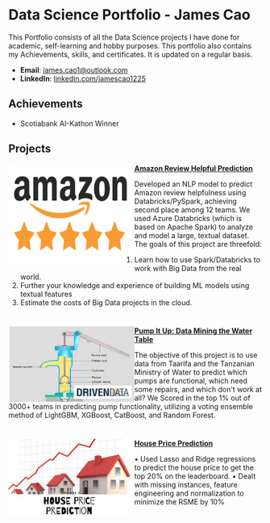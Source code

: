 # Data Science Portfolio - James Cao

This Portfolio consists of all the Data Science projects I have done for academic, self-learning and hobby purposes. This portfolio also contains my Achievements, skills, and certificates. It is updated on a regular basis.

- **Email**: [james.cao1@outlook.com](james.cao1@outlook.com)
- **LinkedIn**: [linkedin.com/jamescao1225](https://www.linkedin.com/in/jamescao1225/)

## Achievements

- Scotiabank AI-Kathon Winner

## Projects

<img align="left" width="250" height="200" src="Images\amazon.png"> **[Amazon Review Helpful Prediction](https://github.com/caojingw/Amazon_Review)**

Developed an NLP model to predict Amazon review helpfulness using Databricks/PySpark, achieving second place among 12 teams. We used Azure Databricks (which is based on Apache Spark) to analyze and model a large, textual dataset. The goals of this project are threefold:
1. Learn how to use Spark/Databricks to work with Big Data from the real world.
2. Further your knowledge and experience of building ML models using textual features
3. Estimate the costs of Big Data projects in the cloud.


#

<img align="left" width="250" height="150" src="Images\waterpump.png"> **[Pump It Up: Data Mining the Water Table](https://github.com/caojingw/pump-it-up)**

The objective of this project is to use data from Taarifa and the Tanzanian Ministry of Water to predict which pumps are functional, which need some repairs, and which don't work at all? We Scored in the top 1% out of 3000+ teams in predicting pump functionality, utilizing a voting ensemble method of LightGBM, XGBoost, CatBoost, and Random Forest.                                                                                    

#

<img align="left" width="250" height="150" src="Images\houseprice.jpeg"> **[House Price Prediction](https://github.com/caojingw/House-Prices-Advanced-Regression-Techniques)**
 
•	Used Lasso and Ridge regressions to predict the house price to get the top 20% on the leaderboard.
•	Dealt with missing instances, feature engineering and normalization to minimize the RSME by 10%
